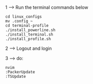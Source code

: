 
1 --> Run the terminal commands below

```
cd linux_configs
mv .config ~
cd terminal-profile
./install_powerline.sh
./install_terminal.sh
./install_profile.sh
```
2 --> Logout and login

3 --> do:
```
nvim
:PackerUpdate
:TSUpdate
```
